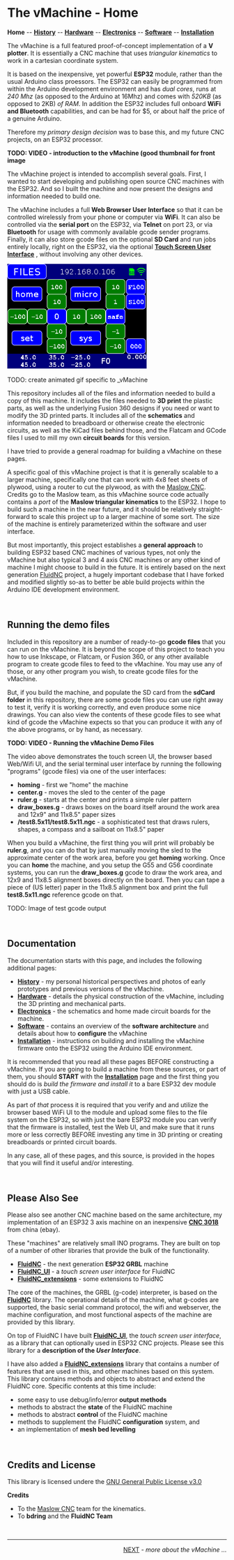 # The vMachine - Home

**Home** --
**[History](history.md)** --
**[Hardware](hardware.md)** --
**[Electronics](electronics.md)** --
**[Software](software.md)** --
**[Installation](installation.md)**

The vMachine is a full featured proof-of-concept implementation of a **V plotter**.
It is essentially a CNC machine that uses *triangular kinematics* to work in a
cartesian coordinate system.

It is based on the inexpensive, yet powerful **ESP32** module, rather than the usual
Arduino class proessors.  The ESP32 can easily be programmed from within the
Arduino development environment and has *dual cores*, runs at *240 Mhz* (as opposed to
the Arduino at 16Mhz) and comes with *520KB* (as opposed to 2KB) *of RAM*.  In addition
the ESP32 includes full onboard **WiFi and Bluetooth** capabilities, and can be had for
$5, or about half the price of a genuine Arduino.

Therefore my *primary design decision* was to base this, and my future CNC projects,
on an ESP32 processor.

**TODO: VIDEO - introduction to the vMachine (good thumbnail for front image**

The vMachine project is intended to accomplish several goals. First, I wanted
to start developing and publishing open source CNC machines with the ESP32.
And so I built the machine and now present the designs and information
needed to build one.

The vMachine includes a full **Web Browser User Interface** so that it can be
controlled wirelessly from your phone or computer via **WiFi**.  It can also be controlled
via the **serial port** on the ESP32, via **Telnet** on port 23, or via **Bluetooth**
for usage with commonly available gcode sender programs.
Finally, it can also store gcode files on the optional **SD Card** and run jobs entirely
locally, right on the ESP32, via the optional
[**Touch Screen User Interface**](https://github.com/phorton1/Arduino-libraries-FluidNC_UI)
, without involving any other devices.

[![ui_screen.jpg](images/animated_FluidNC_UI_001.gif)](https://github.com/phorton1/Arduino-libraries-FluidNC_UI)

TODO: create animated gif specific to _vMachine


This repository includes all of the files and information needed to
build a copy of this machine.  It includes the files needed to **3D print** the plastic
parts, as well as the underlying Fusion 360 designs if you need
or want to modify the 3D printed parts. It includes all of the **schematics**
and information needed to breadboard or otherwise create the electronic circuits,
as well as the KiCad files behind those, and the Flatcam and GCode files I used to
mill my own **circuit boards** for this version.


I have tried to provide a general roadmap for building a vMachine on these
pages.

A specific goal of this vMachine project is that it is generally scalable
to a larger machine, specifically one that can work with 4x8 feet sheets
of plywood, using a router to cut the plywood, as with the
[Maslow CNC](https://www.maslowcnc.com/).
Credits go to the Maslow team, as this vMachine source code actually
contains a *port* of the **Maslow triangular kinematics** to the ESP32.
I hope to build such a machine in the near future, and it should be
relatively straight-forward to scale this project up to a larger
machine of some sort.  The size of the machine is entirely parameterized
within the software and user interface.

But most importantly, this project establishes a **general approach** to
building ESP32 based CNC machines of various types, not only the vMachine
but also typical 3 and 4 axis CNC machines or any other kind of machine
I might choose to build in the future.  It is entirely based on the
next generation
[FluidNC](https://github.com/bdring/FluidNC)
project, a hugely important codebase that I have
forked and modified slightly so-as to better be able build projects
within the Arduino IDE development environment.

<br>

## Running the demo files

Included in this repository are a number of ready-to-go **gcode files**
that you can run on the vMachine.  It is beyond the scope of this project
to teach you how to use Inkscape, or Flatcam, or Fusion 360, or any other
available program to create gcode files to feed to the vMachine. You
may use any of those, or any other program you wish, to create gcode
files for the vMachine.

But, if you build the machine, and populate the SD card from the **sdCard folder**
in this repository, there are some gcode files you can use right away to
test it, verify it is working correctly, and even produce some nice
drawings.  You can also view the contents of these gcode files to see what
kind of gcode the vMachine expects so that you can produce it with
any of the above programs, or by hand, as necessary.

**TODO: VIDEO - Running the vMachine Demo Files**

The video above demonstrates the touch screen UI, the browser
based Web/Wifi UI, and the serial terminal user interface by running the following
"programs" (gcode files) via one of the user interfaces:

- **homing** - first we "home" the machine
- **center.g** - moves the sled to the center of the page
- **ruler.g** - starts at the center and prints a simple ruler pattern
- **draw_boxes.g** - draws boxes on the board itself around the work area and 12x9" and 11x8.5" paper sizes
- **/test8.5x11/test8.5x11.ngc** - a sophisticated test that draws rulers, shapes, a compass and a sailboat
on 11x8.5" paper

When you build a vMachine, the first thing you will print will probably be
**ruler.g**, and you can do that by just manually moving the sled to the approximate
center of the work area, before you get **homing** working.   Once you can **home**
the machine, and you setup the G55 and G56 coordinate systems, you can run the
**draw_boxes.g** gcode to draw the work area, and 12x9 and 11x8.5 alignment boxes
directly on the board.  Then you can tape a piece of (US letter) paper in the
11x8.5 alignment box and print the full **test8.5x11.ngc** reference gcode on that.

TODO: Image of test gcode output

<br>

## Documentation

The documentation starts with this page, and includes the following additional
pages:

- **[History](history.md)** - my personal historical perspectives and
photos of early prototypes and previous versions of the vMachine.
- **[Hardware](hardware.md)** - details the physical
construction of the vMachine, including the 3D printing and mechanical parts.
- **[Electronics](electronics.md)** - the schematics and home made circuit
boards for the machine.
- **[Software](software.md)** - contains an overview of the
**software architecture** and details about how to **configure** the vMachine
- **[Installation](Installation.md)** - instructions on building and installing
the vMachine firmware onto the ESP32 using the Arduino IDE environment.


It is recommended that you read all these pages BEFORE constructing a vMachine.
If you are going to build a machine from these sources, or part of them,
you should **START** with the **[Installation](Installation.md)**
page and the first thing you should do is *build the firmware and install it*
to a bare ESP32 dev module with just a USB cable.

As part of *that* process it is required that you verify and and utilize the browser
based WiFi UI to the module and upload some files to the file system on the ESP32,
so with just the bare ESP32 module you can verify that the firmware is installed,
test the Web UI, and make sure that it runs more or less correctly BEFORE investing
any time in 3D printing or creating breadboards or printed circuit boards.

In any case, all of these pages, and this source, is provided in the hopes that
you will find it useful and/or interesting.


<br>

## Please Also See

Please also see another CNC machine based on the same architecture,
my implementation of an ESP32 3 axis machine on an inexpensive
[**CNC 3018**](https://github.com/phorton1/Arduino-CNC3018_ESP)
from china (ebay).

These "machines"  are relatively small INO programs.  They are built on top of a
number of other libraries that provide the bulk of the functionality.

- [**FluidNC**](https://github.com/phorton1/Arduino-libraries-FluidNC) - the next generation **ESP32 GRBL** machine
- [**FluidNC_UI**](https://github.com/phorton1/Arduino-libraries-FluidNC_UI) - a *touch screen user interface* for FluidNC
- [**FluidNC_extensions**](https://github.com/phorton1/Arduino-libraries-FluidNC_extensions) - some extensions to FluidNC

The core of the machines, the GRBL (g-code) interpreter, is based on the
[**FluidNC**](https://github.com/phorton1/Arduino-libraries-FluidNC)
library.  The operational details of the machine, what g-codes
are supported, the basic serial command protocol, the wifi and webserver,
the machine configuration, and most functional aspects of the machine are
provided by this library.

On top of FluidNC I have built
[**FluidNC_UI**](https://github.com/phorton1/Arduino-libraries-FluidNC_UI),
the *touch screen user interface*, as a library that can optionally
used in ESP32 CNC projects.
Please see this library for a **description of the *User Interface***.

I have also added a
[**FluidNC_extensions**](https://github.com/phorton1/Arduino-libraries-FluidNC_extensions)
library that contains a number
of features that are used in this, and other machines based on this system.
This library contains methods and objects to abstract and extend the FluidNC
core.  Specific contents at this time include:

- some easy to use debug/info/error **output methods**
- methods to abstract the **state** of the FluidNC machine
- methods to abstract **control** of the FluidNC machine
- methods to supplement the FluidNC **configuration** system, and
- an implementation of **mesh bed levelling**




<br>

## Credits and License

This library is licensed undere the
[GNU General Public License v3.0](https://github.com/phorton1/Arduino-_vMachine/tree/master/LICENSE.TXT)

**Credits**

- To the [Maslow CNC](https://www.maslowcnc.com/) team for the kinematics.
- To **bdring** and the **FluidNC Team**


<br>
<hr>
<div style="text-align: right">
<a href='history.md'>NEXT</a><i> - more about the vMachine ...</i>
</div>
